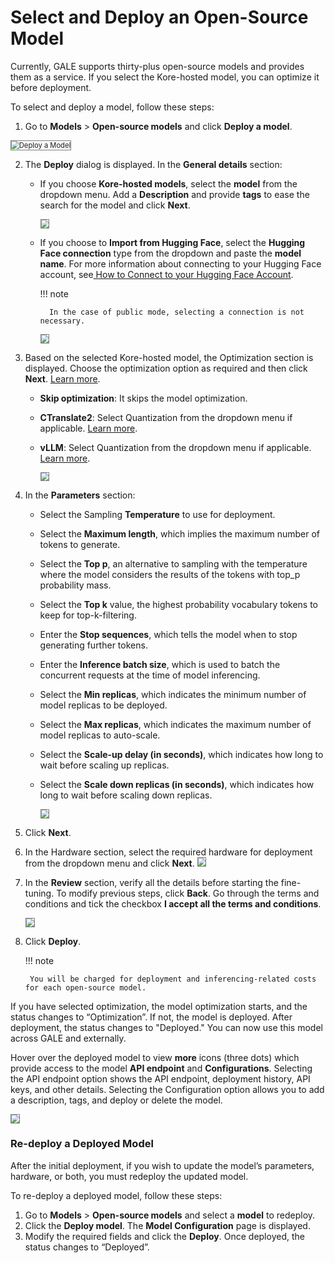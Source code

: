 
# Select and Deploy an Open-Source Model


Currently, GALE supports thirty-plus open-source models and provides them as a service. If you select the Kore-hosted model, you can optimize it before deployment.

To select and deploy a model, follow these steps:



1. Go to **Models** > **Open-source models** and click **Deploy a model**. 
<img src="../images/deploy-a-model.png" alt="Deploy a Model" title="Deploy a Model" style="border: 1px solid gray; zoom:80%;">


2. The **Deploy** dialog is displayed. In the **General details** section:
    * If you choose **Kore-hosted models**, select the **model** from the dropdown menu. Add a **Description** and provide **tags** to ease the search for the model and click **Next**. 

        <img src="../images/image8.png" alt=" " title=" " style="border: 1px solid gray; zoom:80%;">





    * If you choose to **Import from Hugging Face**, select the **Hugging Face connection** type from the dropdown and paste the **model name**.
    For more information about connecting to your Hugging Face account, see[ How to Connect to your Hugging Face Account](../../settings/integrations/enable-hugging-face.md).

        !!! note

            In the case of public mode, selecting a connection is not necessary.  


        <img src="../images/image7.png" alt=" " title=" " style="border: 1px solid gray; zoom:80%;">



  
  
  
  

3. Based on the selected Kore-hosted model, the Optimization section is displayed. Choose the optimization option as required and then click **Next**. [Learn more](model-optimization.md).
    * **Skip optimization**: It skips the model optimization.
    * **CTranslate2**: Select Quantization from the dropdown menu if applicable. [Learn more](model-optimization.md#ctranslate2). 
    * **vLLM**: Select Quantization from the dropdown menu if applicable. [Learn more](model-optimization.md#vllm).  


        <img src="../images/image1.png" alt=" " title=" " style="border: 1px solid gray; zoom:80%;">




          


4. In the **Parameters** section:  

    * Select the Sampling **Temperature** to use for deployment.
    * Select the **Maximum length**, which implies the maximum number of tokens to generate.
    * Select the **Top p**, an alternative to sampling with the temperature where the model considers the results of the tokens with top_p probability mass.
    * Select the **Top k** value, the highest probability vocabulary tokens to keep for top-k-filtering.
    * Enter the **Stop sequences**, which tells the model when to stop generating further tokens.  
    * Enter the **Inference batch size**, which is used to batch the concurrent requests at the time of model inferencing.
    * Select the **Min replicas**, which indicates the minimum number of model replicas to be deployed.
    * Select the **Max replicas**, which indicates the maximum number of model replicas to auto-scale.
    * Select the **Scale-up delay (in seconds)**, which indicates how long to wait before scaling up replicas.
    * Select the **Scale down replicas (in seconds)**, which indicates how long to wait before scaling down replicas.  


        <img src="../images/image2.png" alt=" " title=" " style="border: 1px solid gray; zoom:80%;">


5. Click **Next**.
6. In the Hardware section, select the required hardware for deployment from the dropdown menu and click **Next**. 
    <img src="../images/image6.png" alt=" " title=" " style="border: 1px solid gray; zoom:80%;">



7. In the **Review** section, verify all the details before starting the fine-tuning. To modify previous steps, click **Back**. Go through the terms and conditions and tick the checkbox **I accept all the terms and conditions**.[ ](https://docs.kore.ai/gale/models/open-source-models/images/deploy-model-review-section.png)

    <img src="../images/image3.png" alt=" " title=" " style="border: 1px solid gray; zoom:80%;">
8. Click **Deploy**.

    !!! note

        You will be charged for deployment and inferencing-related costs for each open-source model.  
  


If you have selected optimization, the model optimization starts, and the status changes to “Optimization”. If not, the model is deployed. After deployment, the status changes to "Deployed." You can now use this model across GALE and externally.

Hover over the deployed model to view **more** icons (three dots) which provide access to the model **API endpoint** and **Configurations**. Selecting the API endpoint option shows the API endpoint, deployment history, API keys, and other details. Selecting the Configuration option allows you to add a description, tags, and deploy or delete the model.



<img src="../images/image4.png" alt=" " title=" " style="border: 1px solid gray; zoom:80%;">


  



### Re-deploy a Deployed Model

After the initial deployment, if you wish to update the model’s parameters, hardware, or both, you must redeploy the updated model.



To re-deploy a deployed model, follow these steps:



1. Go to **Models** > **Open-source models** and select a **model** to redeploy.
2. Click the **Deploy model**. The **Model Configuration** page is displayed.
3. Modify the required fields and click the **Deploy**. Once deployed, the status changes to “Deployed”.
